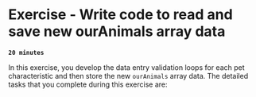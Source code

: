 # Exercise - Write code to read and save new ourAnimals array data

**`20 minutes`**

In this exercise, you develop the data entry validation loops for each pet characteristic and then store the new `ourAnimals` array data. The detailed tasks that you complete during this exercise are:

